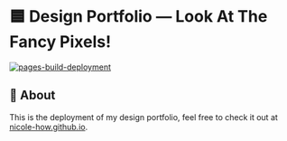 # 🟦 Design Portfolio — Look At The Fancy Pixels!

[![pages-build-deployment](https://github.com/Nicole-How/Nicole-How.github.io/actions/workflows/pages/pages-build-deployment/badge.svg)](https://github.com/Nicole-How/Nicole-How.github.io/actions/workflows/pages/pages-build-deployment)

## 📖 About

This is the deployment of my design portfolio, feel free to check it out at [nicole-how.github.io](https://nicole-how.github.io/).
